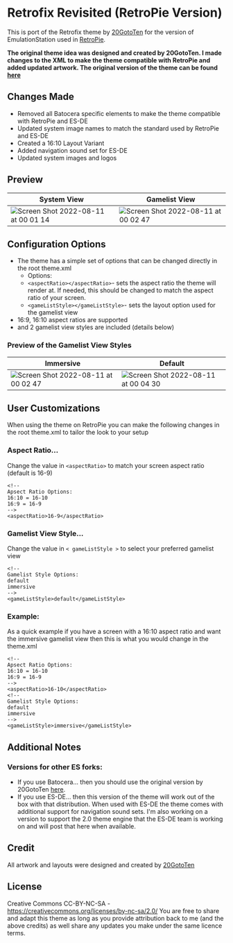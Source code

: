 # Retrofix Revisited (RetroPie Version)
This is port of the Retrofix theme by [20GotoTen](https://github.com/20GotoTen) for the version of EmulationStation used in [RetroPie](https://retropie.org.uk/).  

**The original theme idea was designed and created by 20GotoTen.  I made changes to the XML to make the theme compatible with RetroPie and added updated artwork. The original version of the theme can be found [here](https://github.com/20GotoTen/es-theme-retrofix)**

## Changes Made

- Removed all Batocera specific elements to make the theme compatible with RetroPie and ES-DE
- Updated system image names to match the standard used by RetroPie and ES-DE
- Created a 16:10 Layout Variant
- Added navigation sound set for ES-DE
- Updated system images and logos

## **Preview**

| System View | Gamelist View |
|----|----|
| ![Screen Shot 2022-08-11 at 00 01 14](https://user-images.githubusercontent.com/1454947/184063378-5de2ba90-88b4-4398-9e2c-cbafe54e4bf8.png) | ![Screen Shot 2022-08-11 at 00 02 47](https://user-images.githubusercontent.com/1454947/184063396-341fb5bb-23f0-41f4-8229-59a1402a4657.png) | 

## **Configuration Options**

- The theme has a simple set of options that can be changed directly in the root theme.xml 
   - Options:
   - `<aspectRatio></aspectRatio>`- sets the aspect ratio the theme will render at. If needed, this should be changed to match the aspect ratio of your screen.
   - `<gameListStyle></gameListStyle>`- sets the layout option used for the gamelist view
- 16:9, 16:10 aspect ratios are supported
- and 2 gamelist view styles are included (details below)

### Preview of the Gamelist View Styles

| Immersive | Default |
|----|----|
| ![Screen Shot 2022-08-11 at 00 02 47](https://user-images.githubusercontent.com/1454947/184063396-341fb5bb-23f0-41f4-8229-59a1402a4657.png) | ![Screen Shot 2022-08-11 at 00 04 30](https://user-images.githubusercontent.com/1454947/184063624-6b169152-dda5-4b80-86ad-b909ae0fa4f6.png) |

## User Customizations
When using the theme on RetroPie you can make the following changes in the root theme.xml to tailor the look to your setup

### Aspect Ratio... 
Change the value in `<aspectRatio>` to match your screen aspect ratio (default is 16-9)
```
<!-- 
Apsect Ratio Options:
16:10 = 16-10
16:9 = 16-9
-->
<aspectRatio>16-9</aspectRatio>
```

### Gamelist View Style...
Change the value in `< gameListStyle >` to select your preferred gamelist view
```
<!-- 
Gamelist Style Options:
default
immersive
-->
<gameListStyle>default</gameListStyle>
```

### Example:
As a quick example if you have a screen with a 16:10 aspect ratio and want the immersive gamelist view then this is what you would change in the theme.xml

```
<!-- 
Apsect Ratio Options:
16:10 = 16-10
16:9 = 16-9
-->
<aspectRatio>16-10</aspectRatio>
<!-- 
Gamelist Style Options:
default
immersive
-->
<gameListStyle>immersive</gameListStyle>
```

## **Additional Notes**

### Versions for other ES forks:
* If you use Batocera... then you should use the original version by 20GotoTen [here](https://github.com/20GotoTen/es-theme-retrofix).
* If you use ES-DE... then this version of the theme will work out of the box with that distribution.  When used with ES-DE the theme comes with additional support for navigation sound sets.  I'm also working on a version to support the 2.0 theme engine that the ES-DE team is working on and will post that here when available.  

## **Credit**
All artwork and layouts were designed and created by [20GotoTen](https://github.com/20GotoTen)

## **License**
Creative Commons CC-BY-NC-SA - https://creativecommons.org/licenses/by-nc-sa/2.0/
You are free to share and adapt this theme as long as you provide attribution back to me (and the above credits) as well share any updates you make under the same licence terms.

